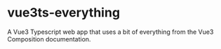 # vue3ts-everything
A Vue3 Typescript web app that uses a bit of everything from the Vue3 Composition documentation.
